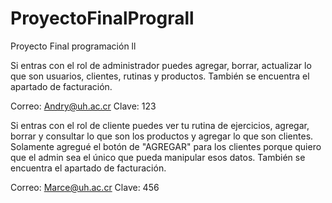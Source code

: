 # ProyectoFinalPrograll
Proyecto Final programación ll

Si entras con el rol de administrador puedes agregar, borrar, actualizar lo que son usuarios, clientes, rutinas y productos. 
También se encuentra el apartado de facturación.

Correo: Andry@uh.ac.cr
Clave: 123

Si entras con el rol de cliente puedes ver tu rutina de ejercicios, agregar, borrar y consultar lo que son los productos y agregar
lo que son clientes. Solamente agregué el botón de "AGREGAR" para los clientes porque quiero que el admin sea el único que pueda manipular 
esos datos.
También se encuentra el apartado de facturación.

Correo: Marce@uh.ac.cr
Clave: 456
